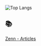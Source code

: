 ![Top Langs](https://github-readme-stats.vercel.app/api/top-langs/?username=tamaki24&layout=compact&theme=tokyonight)

## 📚
[Zenn - Articles](https://zenn.dev/tamaki24)

